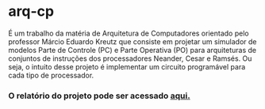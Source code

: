 # arq-cp
É um trabalho da matéria de Arquitetura de Computadores orientado pelo professor Márcio Eduardo Kreutz que consiste em projetar um simulador de modelos Parte de Controle (PC) e Parte Operativa (PO) para arquiteturas de conjuntos de instruções dos processadores Neander, Cesar e Ramsés. Ou seja, o intuito desse projeto é implementar um circuito programável para cada tipo de processador.


### O relatório do projeto pode ser acessado <a href="https://docs.google.com/document/d/1GN5y_fh1M9KTwxSecDsW2NrL8zrxTzQexTYy7AZ6ack/edit?usp=sharing">aqui.</a>
